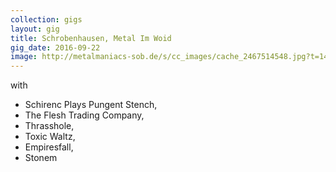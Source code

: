 ```yaml
---
collection: gigs
layout: gig
title: Schrobenhausen, Metal Im Woid
gig_date: 2016-09-22
image: http://metalmaniacs-sob.de/s/cc_images/cache_2467514548.jpg?t=1483625682
---
```


with
* Schirenc Plays Pungent Stench,
* The Flesh Trading Company,
* Thrasshole,
* Toxic Waltz,
* Empiresfall,
* Stonem
